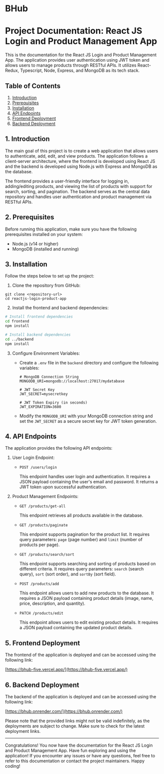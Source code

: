 # BHub

# Project Documentation: React JS Login and Product Management App

This is the documentation for the React JS Login and Product Management App. The application provides user authentication using JWT token and allows users to manage products through RESTful APIs. It utilizes React-Redux, Typescript, Node, Express, and MongoDB as its tech stack.

## Table of Contents

1. [Introduction](#introduction)
2. [Prerequisites](#prerequisites)
3. [Installation](#installation)
4. [API Endpoints](#api-endpoints)
5. [Frontend Deployment](#frontend-deployment)
6. [Backend Deployment](#backend-deployment)

## 1. Introduction

The main goal of this project is to create a web application that allows users to authenticate, add, edit, and view products. The application follows a client-server architecture, where the frontend is developed using React JS and the backend is developed using Node.js with Express and MongoDB as the database.

The frontend provides a user-friendly interface for logging in, adding/editing products, and viewing the list of products with support for search, sorting, and pagination. The backend serves as the central data repository and handles user authentication and product management via RESTful APIs.

## 2. Prerequisites

Before running this application, make sure you have the following prerequisites installed on your system:

- Node.js (v14 or higher)
- MongoDB (installed and running)

## 3. Installation

Follow the steps below to set up the project:

1. Clone the repository from GitHub:

```
git clone <repository-url>
cd reactjs-login-product-app
```

2. Install the frontend and backend dependencies:

```bash
# Install frontend dependencies
cd frontend
npm install

# Install backend dependencies
cd ../backend
npm install
```

3. Configure Environment Variables:

   - Create a `.env` file in the `backend` directory and configure the following variables:

     ```plaintext
     # MongoDB Connection String
     MONGODB_URI=mongodb://localhost:27017/mydatabase
     
     # JWT Secret Key
     JWT_SECRET=mysecretkey
     
     # JWT Token Expiry (in seconds)
     JWT_EXPIRATION=3600
     ```

   - Modify the `MONGODB_URI` with your MongoDB connection string and set the `JWT_SECRET` as a secure secret key for JWT token generation.

## 4. API Endpoints

The application provides the following API endpoints:

1. User Login Endpoint:

   - `POST /users/login`

     This endpoint handles user login and authentication. It requires a JSON payload containing the user's email and password. It returns a JWT token upon successful authentication.

2. Product Management Endpoints:

   - `GET /products/get-all`

     This endpoint retrieves all products available in the database.

   - `GET /products/paginate`

     This endpoint supports pagination for the product list. It requires query parameters: `page` (page number) and `limit` (number of products per page).

   - `GET /products/search/sort`

     This endpoint supports searching and sorting of products based on different criteria. It requires query parameters: `search` (search query), `sort` (sort order), and `sortBy` (sort field).

   - `POST /products/add`

     This endpoint allows users to add new products to the database. It requires a JSON payload containing product details (image, name, price, description, and quantity).

   - `PATCH /products/edit`

     This endpoint allows users to edit existing product details. It requires a JSON payload containing the updated product details.

## 5. Frontend Deployment

The frontend of the application is deployed and can be accessed using the following link:

[https://bhub-five.vercel.app/](https://bhub-five.vercel.app/)

## 6. Backend Deployment

The backend of the application is deployed and can be accessed using the following link:

[https://bhub.onrender.com/](https://bhub.onrender.com/)

Please note that the provided links might not be valid indefinitely, as the deployments are subject to change. Make sure to check for the latest deployment links.

---
Congratulations! You now have the documentation for the React JS Login and Product Management App. Have fun exploring and using the application! If you encounter any issues or have any questions, feel free to refer to this documentation or contact the project maintainers. Happy coding!
